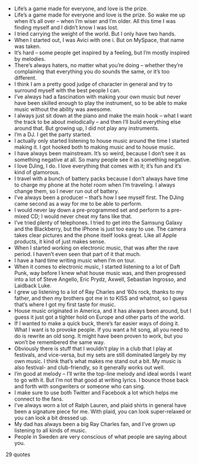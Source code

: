  - Life’s a game made for everyone, and love is the prize.
 - Life’s a game made for everyone and love is the prize. So wake me up when it’s all over – when I’m wiser and I’m older. All this time I was finding myself and I didn’t know I was lost.
 - I tried carrying the weight of the world. But I only have two hands.
 - When I started out, I was Avici with one i. But on MySpace, that name was taken.
 - It’s hard – some people get inspired by a feeling, but I’m mostly inspired by melodies.
 - There’s always haters, no matter what you’re doing – whether they’re complaining that everything you do sounds the same, or it’s too different.
 - I think I am a pretty good judge of character in general and try to surround myself with the best people I can.
 - I’ve always had a fascination with making your own music but never have been skilled enough to play the instrument, so to be able to make music without the ability was awesome.
 - I always just sit down at the piano and make the main hook – what I want the track to be about melodically – and then I’ll build everything else around that. But growing up, I did not play any instruments.
 - I’m a DJ. I get the party started.
 - I actually only started listening to house music around the time I started making it. I got hooked both to making music and to house music.
 - I have always been mainstream. It’s so weird, because I don’t see it as something negative at all. So many people see it as something negative.
 - I love DJing, I do. I love everything that comes with it; it’s fun and it’s kind of glamorous.
 - I travel with a bunch of battery packs because I don’t always have time to charge my phone at the hotel room when I’m traveling. I always change them, so I never run out of battery.
 - I’ve always been a producer – that’s how I see myself first. The DJing came second as a way for me to be able to perform.
 - I would never lay down a pre-programmed set and perform to a pre-mixed CD; I would never cheat my fans like that.
 - I’ve tried plenty of telephones. I tried to get into the Samsung Galaxy and the Blackberry, but the iPhone is just too easy to use. The camera takes clear pictures and the phone itself looks great. Like all Apple products, it kind of just makes sense.
 - When I started working on electronic music, that was after the rave period. I haven’t even seen that part of it that much.
 - I have a hard time writing music when I’m on tour.
 - When it comes to electronic music, I started listening to a lot of Daft Punk, way before I knew what house music was, and then progressed into a lot of Steve Angello, Eric Prydz, Axwell, Sebastian Ingrosso, and Laidback Luke.
 - I grew up listening to a lot of Ray Charles and ’60s rock, thanks to my father, and then my brothers got me in to KISS and whatnot, so I guess that’s where I got my first taste for music.
 - House music originated in America, and it has always been around, but I guess it just got a tighter hold on Europe and other parts of the world.
 - If I wanted to make a quick buck, there’s far easier ways of doing it. What I want is to provoke people. If you want a hit song, all you need to do is rewrite an old song. It might have been proven to work, but you won’t be remembered the same way.
 - Obviously there is stuff that I wouldn’t play in a club that I play at festivals, and vice-versa, but my sets are still dominated largely by my own music. I think that’s what makes me stand out a bit. My music is also festival- and club-friendly, so it generally works out well.
 - I’m good at melody – I’ll write the top-line melody and ideal words I want to go with it. But I’m not that good at writing lyrics. I bounce those back and forth with songwriters or someone who can sing.
 - I make sure to use both Twitter and Facebook a lot which helps me connect to the fans.
 - I’ve always worn a lot of Ralph Lauren, and plaid shirts in general have been a signature piece for me. With plaid, you can look super-relaxed or you can look a bit dressed up.
 - My dad has always been a big Ray Charles fan, and I’ve grown up listening to all kinds of music.
 - People in Sweden are very conscious of what people are saying about you.

29 quotes